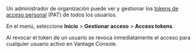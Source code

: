Un administrador de organización puede ver y gestionar los [tokens de acceso personal](syi1695940519543.md) (PAT) de todos los usuarios.

En el menú, seleccione **Inicio** \> **Gestionar acceso** \> **Access tokens**.

Al revocar el token de un usuario se revoca inmediatamente el acceso para cualquier usuario activo en Vantage Console.
